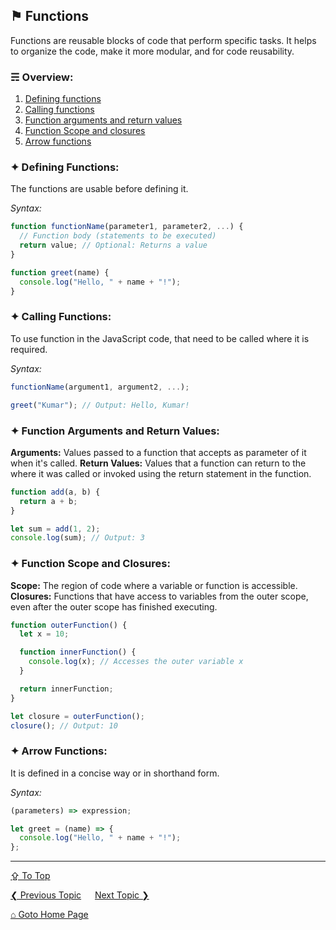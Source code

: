 ## &#9873; Functions
Functions are reusable blocks of code that perform specific tasks. It helps to organize the code, make it more modular, and for code reusability.

### &#9780; Overview:
1. [Defining functions](#-defining-functions)
2. [Calling functions](#-calling-functions)
3. [Function arguments and return values](#-function-arguments-and-return-values)
4. [Function Scope and closures](#-function-scope-and-closures)
5. [Arrow functions](#-arrow-functions)

### &#10022; Defining Functions:
The functions are usable before defining it.

*Syntax:*
```javascript
function functionName(parameter1, parameter2, ...) {
  // Function body (statements to be executed)
  return value; // Optional: Returns a value
}
```

```javascript
function greet(name) {
  console.log("Hello, " + name + "!");
}
```

### &#10022; Calling Functions:
To use function in the JavaScript code, that need to be called where it is required.

*Syntax:*
```javascript
functionName(argument1, argument2, ...);
```

```javascript
greet("Kumar"); // Output: Hello, Kumar!
```

### &#10022; Function Arguments and Return Values:
**Arguments:** Values passed to a function that accepts as parameter of it when it's called.
**Return Values:** Values that a function can return to the where it was called or invoked using the return statement in the function.

```javascript
function add(a, b) {
  return a + b;
}

let sum = add(1, 2);
console.log(sum); // Output: 3
```

### &#10022; Function Scope and Closures:
**Scope:** The region of code where a variable or function is accessible.
**Closures:** Functions that have access to variables from the outer scope, even after the outer scope has finished executing.

```javascript
function outerFunction() {
  let x = 10;

  function innerFunction() {
    console.log(x); // Accesses the outer variable x
  }

  return innerFunction;
}

let closure = outerFunction();
closure(); // Output: 10
```

### &#10022; Arrow Functions:
It is defined in a concise way or in shorthand form.

*Syntax:*
```JavaScript
(parameters) => expression;
```

```javascript
let greet = (name) => {
  console.log("Hello, " + name + "!");
};
```

---
[&#8682; To Top](#-functions)

[&#10094; Previous Topic](./control-flow.md) &emsp; [Next Topic &#10095;](./date-and-time.md)

[&#8962; Goto Home Page](../README.md)
